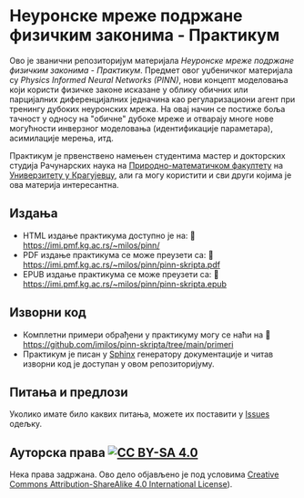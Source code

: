 # Неуронске мреже подржане физичким законима - Практикум

Ово је званични репозиторијум материјала *Неуронске мреже подржане физичким законима - Практикум*. Предмет овог уџбеничког материјала су *Physics Informed Neural Networks (PINN)*, нови концепт моделовања који користи физичке законе исказане у облику обичних или парцијалних диференцијалних једначина као регуларизациони агент при тренингу дубоких неуронских мрежа. На овај начин се постиже боља тачност у односу на "обичне" дубоке мреже и отварају многе нове могућности инверзног моделовања (идентификације параметара), асимилације мерења, итд.

Практикум је првенствено намењен студентима мастер и докторских студија Рачунарских наука на [Природно-математичком факултету](http://www.pmf.kg.ac.rs) на [Универзитету у Крагујевцу](http://www.kg.ac.rs), али га могу користити и сви други којима је ова материја интересантна. 

## Издања

* HTML издање практикума доступно је на: :link: https://imi.pmf.kg.ac.rs/~milos/pinn/
* PDF издање практикума се може преузети са: :link: https://imi.pmf.kg.ac.rs/~milos/pinn/pinn-skripta.pdf
* EPUB издање практикума се може преузети са: :link: https://imi.pmf.kg.ac.rs/~milos/pinn/pinn-skripta.epub

## Изворни код

* Комплетни примери обрађени у практикуму могу се наћи на :link: https://github.com/imilos/pinn-skripta/tree/main/primeri
* Практикум је писан у [Sphinx](http://www.sphinx-doc.org) генератору документације и читав изворни код је доступан у овом репозиторијуму. 

## Питања и предлози

Уколико имате било каквих питања, можете их поставити у [Issues](https://github.com/imilos/pinn-skripta/issues) одељку.

## Ауторска права [![CC BY-SA 4.0][cc-by-sa-shield]][cc-by-sa]

Нека права задржана. Ово дело обjављено jе под условима [Creative Commons Attribution-ShareAlike 4.0 International License][cc-by-sa]).

[cc-by-sa]: http://creativecommons.org/licenses/by-sa/4.0
[cc-by-sa-image]: https://mirrors.creativecommons.org/presskit/buttons/88x31/svg/by-sa.svg
[cc-by-sa-shield]: https://mirrors.creativecommons.org/presskit/buttons/80x15/svg/by-sa.svg
